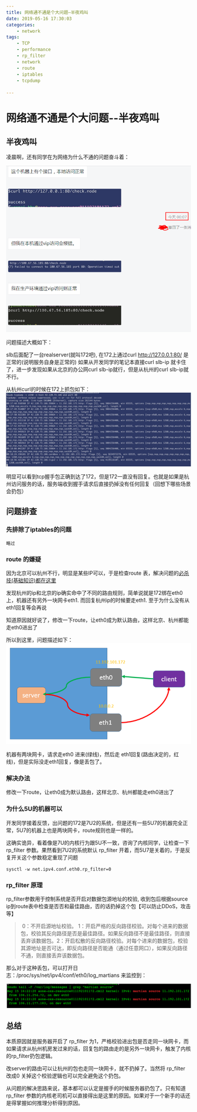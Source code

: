 ```yaml
---
title: 网络通不通是个大问题–半夜鸡叫
date: 2019-05-16 17:30:03
categories:
    - network
tags:
    - TCP
    - performance
    - rp_filter
    - network
    - route
    - iptables
    - tcpdump

---
```


# 网络通不通是个大问题--半夜鸡叫

## 半夜鸡叫


凌晨啊，还有同学在为网络为什么不通的问题奋斗着：

![undefined](/images/oss/1557909424085-04a7111c-fee8-440f-ba22-411dd70cbba0.png) 


问题描述大概如下：

slb后面配了一台realserver(就叫172吧), 在172上通过curl http://127.0.0.1:80/ 是正常的(说明服务自身是正常的)
如果从开发同学的笔记本直接curl slb-ip 就卡住了，进一步发现如果从北京的办公网curl slb-ip就行，但是从杭州的curl slb-ip就不行。

从杭州curl的时候在172上抓包如下：
![undefined](/images/oss/1557909749498-452acc94-f04b-48bf-803f-f1acb21dd4b2.png) 

明显可以看到tcp握手包正确到达了172，但是172一直没有回复。也就是如果是杭州访问服务的话，服务端收到握手请求后直接扔掉没有任何回复（回想下哪些场景会扔包）

## 问题排查

### 先排除了iptables的问题

	略过

### route 的嫌疑

因为北京可以杭州不行，明显是某些IP可以，于是检查route 表，解决问题的[必杀技(基础知识)都在这里](https://www.atatech.org/articles/80573)
	
发现杭州的ip和北京的ip确实命中了不同的路由规则，简单说就是172绑在eth0上，机器还有另外一块网卡eth1. 而回复杭州ip的时候要走eth1. 至于为什么没有从eth1回复等会再说
	
知道原因就好说了，修改一下route，让eth0成为默认路由，这样北京、杭州都能走eth0进出了
	
所以到这里，问题描述如下：
	![undefined](/images/oss/1557910281403-59a60a80-5edf-472d-827c-b2c8d6db903f.png) 
	
机器有两块网卡，请求走eth0 进来(绿线)，然后走 eth1回复(路由决定的，红线)，但是实际没走eth1回复，像是丢包了。
	
### 解决办法

修改一下route，让eth0成为默认路由，这样北京、杭州都能走eth0进出了
	
### 为什么5U的机器可以

开发同学接着反馈，出问题的172是7U2的系统，但是还有一些5U7的机器完全正常，5U7的机器上也是两块网卡，route规则也是一样的。
	
这确实诡异，看着像是7U的内核行为跟5U不一致，咨询了内核同学，让检查一下 rp_filter 参数。果然看到7U2的系统默认 rp_filter 开着，而5U7是关着的，于是反复开关这个参数稳定重现了问题	

```
sysctl -w net.ipv4.conf.eth0.rp_filter=0 
```

### rp_filter 原理

rp_filter参数用于控制系统是否开启对数据包源地址的校验, 收到包后根据source ip到route表中检查是否否和最佳路由，否的话扔掉这个包【可以防止DDoS，攻击等】

> ​    0：不开启源地址校验。
> ​	1：开启严格的反向路径校验。对每个进来的数据包，校验其反向路径是否是最佳路径。如果反向路径不是最佳路径，则直接丢弃该数据包。
> ​	2：开启松散的反向路径校验。对每个进来的数据包，校验其源地址是否可达，即反向路径是否能通（通过任意网口），如果反向路径不通，则直接丢弃该数据包。

那么对于这种丢包，可以打开日志：/proc/sys/net/ipv4/conf/eth0/log_martians 来监控到：

![undefined](/images/oss/1557910737844-1ee231f0-1ddd-4dee-ac07-3b23f9659878.png) 

## 总结

本质原因就是服务器开启了 rp_filter 为1，严格校验进出包是否走同一块网卡，而如果请求从杭州机房发过来的话，回复包的路由走的是另外一块网卡，触发了内核的rp_filter扔包逻辑。

改server的路由可以让杭州的包也走同一块网卡，就不扔掉了。当然将 rp_filter 改成0 关掉这个校验逻辑也可以完全避免这个扔包。

从问题的解决思路来说，基本都可以认定是握手的时候服务器扔包了。只有知道 rp_filter 参数的内核老司机可以直接得出是这里的原因。如果对于一个新手的话还是得掌握如何推理分析得到原因。